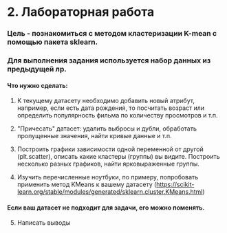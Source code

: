 # 2. Лабораторная работа

### Цель - познакомиться с методом кластеризации K-mean с помощью пакета sklearn. 

### Для выполнения задания используется набор данных из предыдущей лр.

#### Что нужно сделать:
   1. К текущему датасету необходимо добавить новый атрибут, например, если есть дата рождения, то посчитать возраст или определить популярность фильма по количеству просмотров и т.п.

   2. "Причесать" датасет: удалить выбросы и дубли, обработать пропущенные значения, найти кривые данные и т.п.

   3. Построить графики зависимости одной переменной от другой (plt.scatter), описать какие кластеры (группы) вы видите. Построить несколько разных графиков, найти ярковыраженные группы.

   4. Изучить перечисленные ноутбуки, по примеру, попробовать применить метод KMeans к вашему датасету (https://scikit-learn.org/stable/modules/generated/sklearn.cluster.KMeans.html)

#### Если ваш датасет не подходит для задачи, его можно поменять. 

   5. Написать выводы